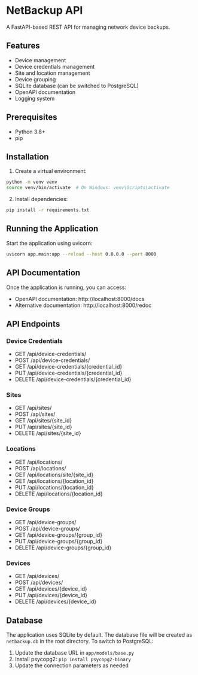 # NetBackup API

A FastAPI-based REST API for managing network device backups.

## Features

- Device management
- Device credentials management
- Site and location management
- Device grouping
- SQLite database (can be switched to PostgreSQL)
- OpenAPI documentation
- Logging system

## Prerequisites

- Python 3.8+
- pip

## Installation

1. Create a virtual environment:
```bash
python -m venv venv
source venv/bin/activate  # On Windows: venv\Scripts\activate
```

2. Install dependencies:
```bash
pip install -r requirements.txt
```

## Running the Application

Start the application using uvicorn:
```bash
uvicorn app.main:app --reload --host 0.0.0.0 --port 8000
```

## API Documentation

Once the application is running, you can access:
- OpenAPI documentation: http://localhost:8000/docs
- Alternative documentation: http://localhost:8000/redoc

## API Endpoints

### Device Credentials
- GET /api/device-credentials/
- POST /api/device-credentials/
- GET /api/device-credentials/{credential_id}
- PUT /api/device-credentials/{credential_id}
- DELETE /api/device-credentials/{credential_id}

### Sites
- GET /api/sites/
- POST /api/sites/
- GET /api/sites/{site_id}
- PUT /api/sites/{site_id}
- DELETE /api/sites/{site_id}

### Locations
- GET /api/locations/
- POST /api/locations/
- GET /api/locations/site/{site_id}
- GET /api/locations/{location_id}
- PUT /api/locations/{location_id}
- DELETE /api/locations/{location_id}

### Device Groups
- GET /api/device-groups/
- POST /api/device-groups/
- GET /api/device-groups/{group_id}
- PUT /api/device-groups/{group_id}
- DELETE /api/device-groups/{group_id}

### Devices
- GET /api/devices/
- POST /api/devices/
- GET /api/devices/{device_id}
- PUT /api/devices/{device_id}
- DELETE /api/devices/{device_id}

## Database

The application uses SQLite by default. The database file will be created as `netbackup.db` in the root directory. To switch to PostgreSQL:

1. Update the database URL in `app/models/base.py`
2. Install psycopg2: `pip install psycopg2-binary`
3. Update the connection parameters as needed

